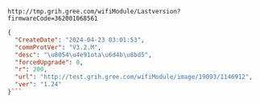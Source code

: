 `http://tmp.grih.gree.com/wifiModule/Lastversion?firmwareCode=362001068561`

```json
{
  "CreateDate": "2024-04-23 03:01:53",
  "commProtVer": "V3.2.M",
  "desc": "\u8054\u4e91ota\u6d4b\u8bd5",
  "forcedUpgrade": 0,
  "r": 200,
  "url": "http://test.grih.gree.com/wifiModule/image/19093/1146912",
  "ver": "1.24"
}```